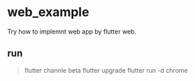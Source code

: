 # web_example

Try how to implemnt web app by flutter web.

## run

> flutter channle beta
> flutter upgrade
> flutter run -d chrome

